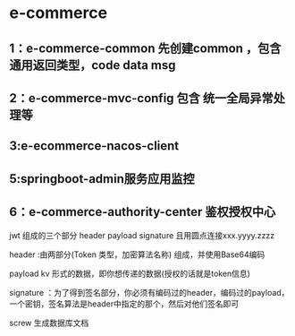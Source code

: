 # e-commerce
## 1：e-commerce-common 先创建common ，包含通用返回类型，code data msg
## 2：e-commerce-mvc-config 包含 统一全局异常处理等
## 3:e-ecommerce-nacos-client
## 5:springboot-admin服务应用监控
## 6：e-commerce-authority-center 鉴权授权中心
jwt 组成的三个部分 header payload signature 且用圆点连接xxx.yyyy.zzzz

header :由两部分(Token 类型，加密算法名称) 组成，并使用Base64编码

payload kv 形式的数据，即你想传递的数据(授权的话就是token信息)

signature ：为了得到签名部分，你必须有编码过的header，编码过的payload，一个密钥，签名算法是header中指定的那个，然后对他们签名即可

screw 生成数据库文档
